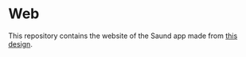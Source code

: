 # Web

This repository contains the website of the Saund app made from [this design](https://www.figma.com/design/OrGWhOH8yBwEC4Ev50yPE2/Website?node-id=0-1&t=hCYozmKssXYyJ3qg-1).
